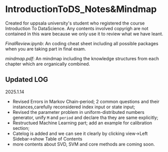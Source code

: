 # IntroductionToDS_Notes&Mindmap
Created for uppsala university's student who registered the course Introduction To DataScience. Any contents involved copyrigh are not contained in this ware because we only use it to review what we have leant.

*FinalReview.ipynb*: An coding cheat sheet including all possible packages when you are taking part in final exam.


*mindmap.pdf*: An mindmap including the knowledge structures from each chapter which are organically combined.

## Updated LOG
2025.1.14
+ Revised Errors in Markov Chain-period; 2 common questions and their instances,carefully reconsidered index input or state input;
+ Revised the parameter problem in uniform-distributed numbers generator, unify `M` and `period` and declare tha they are same explicitly;
+ Restructued Machine Learning part; add an example for calibration section;
+ Catelog is added and we can see it clearly by clicking view->Left Sidebar->show Table of Contents
+ more contents about SVD, SVM and core methods are coming soon.
